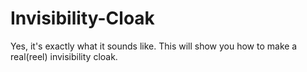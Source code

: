 # Invisibility-Cloak
Yes, it's exactly what it sounds like. This will show you how to make a real(reel) invisibility cloak.
